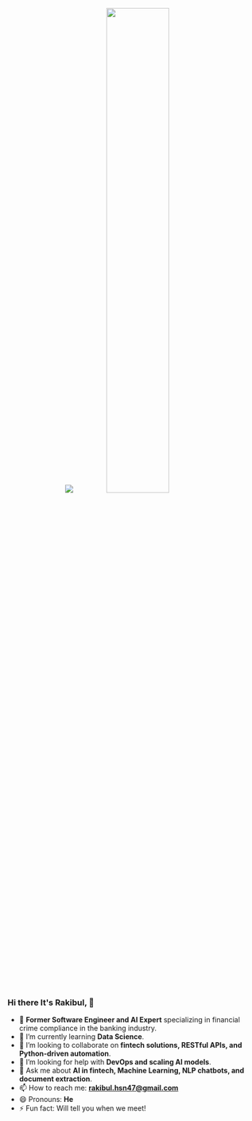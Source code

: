 
  <p align="center">
  <img src ="https://github-readme-streak-stats.herokuapp.com?user=rakib06&theme=darcula&hide_border=true&background=FFFFFF00">

  <img height="50%" width="auto" src ="https://github-readme-stats.vercel.app/api/top-langs/?username=rakib06&layout=compact&hide_border=true&theme=darcula&bg_color=00000000&langs_count=6&hide=jupyter%20notebook,tex,css,php">

  
<!-- <img height="50%" width="auto" src ="https://github-readme-stats.vercel.app/api?username=rakib06&show_icons=true&count_private=true&theme=darcula&hide_border=true&hide=issues,contribs&bg_color=00000000"> -->
  
  <br>
  <br>
  
</p>






### Hi there It's Rakibul, 👋

<!--
**rakib06/rakib06** is a ✨ _special_ ✨ repository because its `README.md` (this file) appears on your GitHub profile.
-->

- 🔭 **Former Software Engineer and AI Expert** specializing in financial crime compliance in the banking industry.
- 🌱 I’m currently learning **Data Science**.
- 👯 I’m looking to collaborate on **fintech solutions, RESTful APIs, and Python-driven automation**.
- 🤔 I’m looking for help with **DevOps and scaling AI models**.
- 💬 Ask me about **AI in fintech, Machine Learning, NLP chatbots, and document extraction**.
- 📫 How to reach me: **rakibul.hsn47@gmail.com**
- 😄 Pronouns: **He**
- ⚡ Fun fact: Will tell you when we meet!


